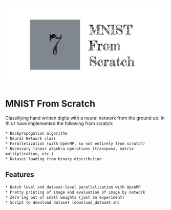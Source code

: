 ![GitHub Logo](/images/MNISTHeader.png)

# MNIST From Scratch

Classifying hand written digits with a neural network from the ground up. In this I have implemented the following from scratch:

    * Backpropogation algorithm
    * Neural Network class
    * Parallelization (with OpenMP, so not entirely from scratch)
    * Necessary linear algebra operations (transpose, matrix multiplication, etc.)
    * Dataset loading from binary distribution

## Features

    * Batch level and dataset-level parallelization with OpenMP
    * Pretty printing of image and evaluation of image by network
    * Zero'ing out of small weights (just an experiment)
    * Script to download dataset (download_dataset.sh)